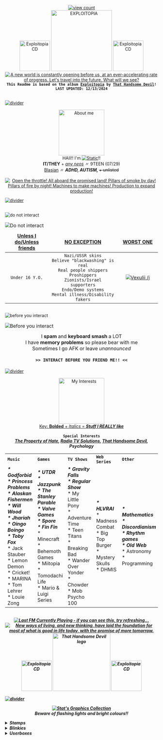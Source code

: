 <!---This file uses code from:
https://github.com/antonkomarev/github-profile-views-counter - For the profile view counter
https://github.com/DenverCoder1/readme-typing-svg - For the typing svg that mainly types out lyrics
https://github.com/JeffreyCA/lastfm-recently-played-readme/blob/master/README.md - For the last.fm widget at the end
-->
<!--- HEADER -->
<div align="center">
  <a href="https://en.wikipedia.org/wiki/List_of_people_who_have_been_considered_deities" target="_blank" rel="noreferrer noopener"><img src="https://komarev.com/ghpvc/?username=stat-ice&amp;color=E62125&amp;style=for-the-badge&amp;label=Modern+Deities" alt="view count" title="Put on your 3D glasses!"></a>
  <br>
  <a href="https://thathandsomedevil.com/products/exploitopia-cd"><img src="https://drive.google.com/uc?id=1YhttyWlHZoVllz-_-IxHni7QLTmn1lX7" alt="Exploitopia CD" height=100px title="ro ta te..."></a>
  <a href="https://open.spotify.com/album/6dyanjhuSgFsPPVtFzugcr"><img src="https://drive.google.com/uc?id=1K8Bg_VJSTUTdVOMkJy9aPHIR1Gjclnba" alt="EXPLOITOPIA" height=200px title="Now in 3 Dimensions!"></a>
  <a href="https://thathandsomedevil.com/products/exploitopia-cd"><img src="https://drive.google.com/uc?id=1YhttyWlHZoVllz-_-IxHni7QLTmn1lX7" alt="Exploitopia CD" height=100px title="ro ta te..."></a>
  <br>
  <a href="https://youtu.be/43nIDwAiTp8?si=V9C3PaIMKBOSWu5p"><img src="https://readme-typing-svg.demolab.com?font=Chivo&weight=500&size=18&duration=2000&pause=300&color=FFFFFF&background=02AAE8&center=true&vCenter=true&multiline=true&repeat=false&width=435&height=112&lines=A+new+world+is+constantly+opening+before+us;At+an+ever-accelerating+rate+of+progress;Let's+travel+into+the+future;+What+will+we+see%3F" alt="A new world is constantly opening before us, at an ever-accelerating rate of progress. Let's travel into the future. What will we see?" title="A new world is constantly opening before us, at an ever-accelerating rate of progress. Let's travel into the future. What will we see?" /></a>
  <br>
  <code><b>This Readme is based on the album <a href="https://open.spotify.com/album/6dyanjhuSgFsPPVtFzugcr">Exploitopia</a> by <a href="https://open.spotify.com/artist/3MIk8tAIzBQ5iZWmlVLCCT">That Handsome Devil</a>!</b></code>
  <br>
  <code><b>LAST UPDATED: 12/13/2024</b></code>
</div>

<br><a href="https://www.instagram.com/thathandsomedevilofficial/reel/DBjVbUxxDOD/"><img align="center" src="https://drive.google.com/uc?id=1E1B0aKTaMpI_tIm9F1Bo0_a7zNsgy0VX" alt="divider" title="Exploitopia was released on October 25th, 2024!"></a><br>

<!--- ABOUT ME -->
<p align="center">
  <a href="https://web.archive.org/web/20230321084125/https://www.youtube.com/watch?v=903vHpZofd8"><img src="https://drive.google.com/uc?id=1KRN8bNJNlcWLpNqKbowXMdKWSnlcU9AX" alt="About me" height=150px title="About STATIC!!"></a>
  <br>
  HAII!! I'm <a href="https://en.wikipedia.org/wiki/Pepsi_fruit_juice_flood"><img src="https://readme-typing-svg.demolab.com?font=Chivo&weight=500&size=17&duration=10&pause=300&color=E62125&center=true&vCenter=true&multiline=true&repeat=false&width=60&height=26&lines=STATIC" alt="Static" title="heyyy!! don't poke me!!!" /></a>!!
  <br>
  <b>IT/THEY</b> + <em><ins>any neos</ins></em> 〃 9TEEN (07/29)
  <br>
  <ins>Blasian</ins> 〃 <b><em>ADHD, AUTISM, </em></b><s>+ unlisted</s>
  <br><br>
  <a href="https://youtu.be/mrRe2qRCDpQ?si=b8G2kBNMPwXB9qXj"><img src="https://readme-typing-svg.demolab.com?font=Chivo&weight=500&size=18&duration=1000&pause=300&color=FFFFFF&background=E62125&center=true&vCenter=true&width=435&lines=Open+the+throttle!;All+aboard%2C+the+promised+land!;Pillars+of+smoke+by+day!;Pillars+of+fire+by+night!;Machines+to+make+machines!;Production+to+expand+production!" alt="Open the throttle! All aboard the promised land! Pillars of smoke by day! Pillars of fire by night! Machines to make machines! Production to expand production!" title="Open the throttle! All aboard the promised land! Pillars of smoke by day! Pillars of fire by night! Machines to make machines! Production to expand production!" /></a>
</p>

<a href="https://youtu.be/R9HBtB3CBVA?si=SrDNa0JavIphFIRn"><img align="center" src="https://drive.google.com/uc?id=1E1B0aKTaMpI_tIm9F1Bo0_a7zNsgy0VX" alt="divider" title="'Crooked Heart' was the hardest song to produce!"></a><br><br>

<!--- DNI AND BYI -->
<p align="center"> <!---dni-->
  <a href="https://en.wikipedia.org/wiki/Hamsa"><img align="left" src="https://drive.google.com/uc?id=1YOO_jYLM6h_BKUmajt4xpu733plIiyum" alt="do not interact" title="Do Not Interact"></a>
  <table border="0" align="left">
    <caption>
     <a href="https://www.instagram.com/p/BhB_HLuBf6i/?utm_source=ig_share_sheet&epik=dj0yJnU9anQ2dDc0dHJJVjlueHFFcV8tME51alNYNThTblJNeGEmcD0wJm49UVR6MmFOVkctLV9TVDhVTG4tMjg5USZ0PUFBQUFBR2RienhJ"><img src="https://readme-typing-svg.demolab.com?font=Chivo&weight=500&size=18&duration=1000&pause=300&color=E62125&center=true&vCenter=true&repeat=false&width=611&lines=DO+NOT+INTERACT" alt="Do not interact" title="DO NOT INTERACT" align="left" /></a><br>
    </caption>
    <thead align="center">
      <tr>
        <td width="170px">
          <ins><b>Unless I do/Unless friends</b></ins>
        </td>
        <td width="271px">
          <ins><b>NO EXCEPTION</b></ins>
        </td>
        <td width="170px">
          <ins><b>WORST ONE</b></ins>
        </td>
      </tr>
    </thead>
    <tbody align="center" width="611px">
      <tr>
        <td> <!--- uid/uf -->
          <code>Under 16 Y.O.</code>
        </td>
        <td> <!--- no exception -->
          <code>Nazi/USSR skins</code><br>
          <code>Believe "blackwashing" is real</code><br>
          <code>Real people shippers</code><br>
          <code>Proshippers</code><br>
          <code>Zionists/Israel supporters</code><br>
          <code>Endo/Demo systems</code><br>
          <code>Mental illness/Disability fakers</code>
        </td>
        <td> <!--- bitch -->
          <a href="https://github.com/Vexuliii"><img src="https://github-colored-text-fn3z.vercel.app/api/index.js?text=Vexulii+/j&color=E67935&fontSize=17&width=64&height=21" alt="Vexulii /j" title="squashed like a particularly strange bug"></a>
        </td>
      </tr>
    </tbody>
  </table>
</p>
<img align="center" src="https://drive.google.com/uc?id=1LeiCwOnCQEf_vr0eYeTG6wLgjIptZlvA" alt="divider" title="HEY WHAT ARE YOU LOOKIN AT!!1" width="900px" height="1px">
<p align="center"> <!---byi-->
  <a href="https://en.wikipedia.org/wiki/Hamsa"><img align="left" src="https://drive.google.com/uc?id=1UxHk6g2V880lN2ScEcHnXlLWbpLCBJU2" alt="before you interact" title="Before You Interact"></a>
  <table border="0" align="left">
    <caption>
     <a href="https://www.instagram.com/p/B8jW132F8mH/?utm_source=ig_web_copy_link&igsh=MzRlODBiNWFlZA=="><img src="https://readme-typing-svg.demolab.com?font=Chivo&weight=500&size=18&duration=1000&pause=300&color=04ABE9&center=true&vCenter=true&repeat=false&width=611&lines=BEFORE+YOU+INTERACT" alt="Before you interact" title="BEFORE YOU INTERACT" align="left" /></a><br>
    </caption>
    <thead align="center">
      <tr> 
        <td width="611px"> <!--- uid/uf -->
          I <b>spam</b> and <b>keyboard smash</b> a LOT<br>I have <b>memory problems</b> so please bear with me<br>Sometimes I go AFK or leave <em>unannounced</em><br><br><b><code>>> INTERACT BEFORE YOU FRIEND ME!! <<</code></b>
        </td>
      </tr>
    </thead>
  </table>
</p>

<br><a href="https://youtu.be/3Q2piNE_TWY?si=gnPXO5Xg4Jiaf4yn"><img align="center" src="https://drive.google.com/uc?id=1E1B0aKTaMpI_tIm9F1Bo0_a7zNsgy0VX" alt="divider" title="'Tonight' is the first song from Exploitopia to have a music video!"></a><br>

<!--- INTERESTS -->
<p align="center">
  <a href="https://web.archive.org/web/20241002082148/https://www.youtube.com/watch?v=Chj-RZg6do4"><img align="center" src="https://drive.google.com/uc?id=1Vwzd53laWBRzzXtj5T1wjSpuWY7wZPQN" height="150px" alt="My Interests" title="STATIC's Interests!!" ></a>
  <br>
  <ins>Key: <b>Bolded</b> + <em>Italics</em> = <b><em>Stuff I REALLY like</em></b></ins><br><br>
  <code><b>Special Interests</b></code><br>
  <b><em>
    <a href="https://jolleycomics.com/TPoH/The_Hook/1">The Property of Hate</a>, <a href="https://www.twitch.tv/team/wrtv">Radio TV Solutions</a>, <a href="https://open.spotify.com/artist/3MIk8tAIzBQ5iZWmlVLCCT">That Handsome Devil</a>, Psychology
    <br>
    <table align="center">
  <tr>
    <td>
      <code><b>Music</b></code><br>
    </td>
    <td>
      <code><b>Games</b></code><br>
    </td>
    <td>
      <code><b>TV Shows</b></code><br>
    </td>
    <td>
      <code><b>Web Series</b></code><br>
    </td>
    <td>
      <code><b>Other</b></code><br>
    </td>
  </tr>

  <tr>
    <td> <!---Music-->
      <b><em>* Godforbid<br>
      * Princess Problems<br>
      * Alaskan Fishermen<br>
      * Will Wood<br>
      * Jhariah<br>
      * Oingo Boingo<br>
      * Toby Fox</em></b><br>
      * Jack Stauber<br>
      * Lemon Demon<br>
      * Cricket!<br>
      * MARINA<br>
      * Tom Lehrer<br>
      * Louie Zong
    </td>
    <td> <!---Games-->
      <b><em>* UTDR<br>
      * Jazzpunk<br>
      * The Stanley Parable<br>
      * Valve Games<br>
      * Spore<br>
      * Fin Fin</em></b><br>
      * Minecraft<br>
      * Behemoth Games<br>
      * Miitopia<br>
      * Tomodachi Life<br>
      * Mario & Luigi Series
    </td>
    <td> <!---TV Shows-->
      <b><em>* Gravity Falls<br>
      * Regular Show</em></b><br>
      * My Little Pony<br>
      * Adventure Time<br>
      * Teen Titans<br>
      * Breaking Bad<br>
      * Wander Over Yonder<br>
      * Chowder<br>
      * Mob Psycho 100<br>
    </td>
    <td> <!---Web Series-->
      <b><em>* HLVRAI</em></b><br>
      * Madness Combat<br>
      * Big Top Burger<br>
      * Mystery Skulls<br>
      * DHMIS
    </td>
    <td> <!---Other-->
      <b><em>* Mathematics<br>
      * Discordianism<br>
      * Rhythm games<br>
      * Old Web</em></b><br>
      * Astronomy<br>
      * Programming
    </td>
  </tr>
</table>
</p>
<br>
<div align="center">
  <a href="https://www.last.fm/user/lectricstat"><img src="https://lastfm-recently-played.vercel.app/api?user=lectricstat&footer_style=compact_stats&count=1&width=500&loved=true&header_style=none&bg_color=02AAE8" title="Hmmm.... wonder who my top artist is...." alt="Last FM Currently Playing - if you can see this, try refreshing..."></a>
  <br>
  <a href="https://youtu.be/WemDEG5slzo?si=CIlUZwNbxqN3vr0M"><img src="https://readme-typing-svg.demolab.com?font=Chivo&weight=500&size=18&duration=2000&pause=300&color=FFFFFF&background=02AAE8&center=true&vCenter=true&multiline=true&repeat=false&width=435&height=112&lines=New+ways+of+living%2C+and+new+thinking;Have+laid+the+foundation;For+most+of+what+is+good+in+life+today;With+the+promise+of+more+tomorrow" alt="New ways of living, and new thinking, have laid the foundation for most of what is good in life today, with the promise of more tomorrow." title="New ways of living, and new thinking, have laid the foundation for most of what is good in life today, with the promise of more tomorrow." /></a>
  <br>
  <a href="https://thathandsomedevil.com/products/exploitopia-cd"><img src="https://drive.google.com/uc?id=1IL7b-6kPkvFGrjG7lwofpjIB5HRKG2mU" alt="Exploitopia CD" height=100px title="shmovin!!"></a>
  <a href="https://open.spotify.com/artist/3MIk8tAIzBQ5iZWmlVLCCT"><img src="https://drive.google.com/uc?id=1_Wvu9-ALc_z8fzNZX0NcPscn5wexihPa" alt="That Handsome Devil logo" title="I've been waiting for this album for so damn long I'M SO HAPPY!!!!" height="190px"></a>
  <a href="https://thathandsomedevil.com/products/exploitopia-cd"><img src="https://drive.google.com/uc?id=1IL7b-6kPkvFGrjG7lwofpjIB5HRKG2mU" alt="Exploitopia CD" height=100px title="shmovin!!"></a>
</div>

<a href="https://en.wikipedia.org/wiki/That_Handsome_Devil#Discography"><img align="center" src="https://drive.google.com/uc?id=1E1B0aKTaMpI_tIm9F1Bo0_a7zNsgy0VX" alt="divider" title="Exploitopia is That Handsome Devil's 10th album (including EPs)!"></a><br>

<!--- GRAPHICS -->
<p align="center">
  <a href="https://en.wikipedia.org/wiki/Chaos_theory"><img src="https://readme-typing-svg.demolab.com?font=Chivo&duration=50&pause=1000&color=E62125&center=true&vCenter=true&repeat=false&width=435&height=30&lines=STAT'S+GRAPHICS+COLLECTION" alt="Stat's Graphics Collection" title="i am full of stamps, they're leaking out of me"></a>
  <br>
  Beware of flashing lights and bright colours!!
</p>

<details>
<summary><b>Stamps</b></summary>
  
> `hey look at these stamps i made (f2u)`

![Baaulp nation](https://drive.google.com/uc?id=1iSWyDQo_O2Uqk6uQIvv701E1AVUqb0_P)
![Bibi](https://drive.google.com/uc?id=1dQdzyoP8nquwdmOr8isxHxdMH8uavKPi)
![Big warp](https://drive.google.com/uc?id=1yOpXQW9leHd_E0xZQAxt8cR7U2YyS2Rl)
![Clone High intro](https://drive.google.com/uc?id=1xEoQU0UbhVW6rY7v3gFX_cjArlhRZ7j4)
![Click](https://drive.google.com/uc?id=1dvGv4HJdglrLWQfi3Bc_ysjIiHITiOld)
![Walter White Phone](https://drive.google.com/uc?id=1FQWviq7WblzjEP9J-TBCQ2a63VK3Y7d_)
![Is a restaurant](https://drive.google.com/uc?id=1P8tCowHdwMEli0azz7_ty5rDQIFQf-RZ)
![Is NOT a restaurant](https://drive.google.com/uc?id=1bF_MWg_IGTsm2IVWjOZTDEPXDiaszicR)
![Joshua](https://drive.google.com/uc?id=1lk2M2sjqMfZYNTI6COZnwHEodPbZZ2dQ)
![Mira fish](https://drive.google.com/uc?id=1CTTB8gBEP-MHmYybtPJxOymjfxQjqT5U)
![Orbulus Raymond](https://drive.google.com/uc?id=1PrQxbNEApR59pcmJ6J2Z5KStRRgq8Wud)
![BRBA poster](https://drive.google.com/uc?id=1Xx07BBgG_7U4Frjk7h-QgNHA_T3XkEYy)
![Socpens Superhell](https://drive.google.com/uc?id=19Aa6ZDaguzWrmBiFdW9ovQ7lIGkZhnTd)
![RGB Suits](https://drive.google.com/uc?id=1w5txDNSavnymiXi_meqFHQ8t_fpuYDWK)
![Pewpew](https://drive.google.com/uc?id=1oRCVfStxYwINi-uF0Qkfj1fQFHKI3dWf)
![Ruin my store](https://drive.google.com/uc?id=1DAPI7FCv6hmHTbaGSuGJ-pt2MqPMtXod)
![Ruin my life](https://drive.google.com/uc?id=1Lqkw3jzgkOYA05zCP-tzNb-O8Ezh9131)
![Periwinkle Poppy Fan](https://drive.google.com/uc?id=1maJnzCPMQPmjMWAbHLTtIcxzhrXpwGh2)
![THGTH](https://drive.google.com/uc?id=1_AUIWbQKjOYIEAR6M8h-E5RuxfzlRWfQ)
![YPAS](https://drive.google.com/uc?id=1SdgPStlGzAJGEqwwpDrgducoOCc8UYE-)
![THD](https://drive.google.com/uc?id=1yxwxBx07PGvOd_SeIsBhguwH3ycrjea5)
![burger eat](https://drive.google.com/uc?id=1ybaEBPkO1GBXP-GDfIdO_6juVflv6RKv)
![poopshitters](https://drive.google.com/uc?id=1yi2HH60gtg4mhI50TniW7QTv6RSiRqk9)
![time1](https://drive.google.com/uc?id=1BDjJpRv2GuQiQHSK_BnqopE8c1yWTTrv)
![time2](https://drive.google.com/uc?id=1AfR5RRCTYa4Yk_9Rb65HhMuJTIxTG649)
![negative](https://drive.google.com/uc?id=1d-S6G1lpGAZIAW1gUNF_0Ek2eM5X6DV7)
![TOby](https://drive.google.com/uc?id=1YkYMJA-xRQg541U1CFurPaeIg9gom91V)
![cell](https://drive.google.com/uc?id=1_8C9mphWqiQXvBkEwBpPfOufRjVHWhbi)
![dial](https://drive.google.com/uc?id=1A1GiakVU-i_vrLvM-p5wJak4k0EIFkX9)
![tinker](https://drive.google.com/uc?id=1q0gbF447qiraOtDlwushh2R1kZ7KFus5)
![click](https://drive.google.com/uc?id=1QlXyLE6jnGFA7Pqqy-XjQmxZsbCk8-Ju)
![anxiety](https://drive.google.com/uc?id=1xm2zF7Qq2BmI5uqvr5UEHEPr-WmDJpBi)
![dialhierophant](https://drive.google.com/uc?id=16PXIZevnWHyq_HH9oqRNtNfAVYe8M3Fu)
![time](https://drive.google.com/uc?id=1ZZH6ZCTKxnW8Ht2zEipsmK1m5ChQf44-)
![the](https://drive.google.com/uc?id=1-mXwTA6IOMOQqivkbcvwCiDJkD43T4-I)
![moon](https://drive.google.com/uc?id=1GivC9-7l-TwL7emserRlLvIGNPp9F29U)
![melodylovers](https://drive.google.com/uc?id=1DrPLDr4ZUjoqEpstaxtiCVaAW5Q1Y41B)
![juliennelovers](https://drive.google.com/uc?id=1N11LHz4mClctfQPvI-ElLiFA1BO2rK0F)
![](https://drive.google.com/uc?id=)
![](https://drive.google.com/uc?id=)
![](https://drive.google.com/uc?id=)
![](https://drive.google.com/uc?id=)


> <code>check out these stamps my friend <a href="https://github.com/Vexuliii">Vexulii</a> made (f2u)</code>

![manny stare](https://drive.google.com/uc?id=1pjV8XaLZZDMMoyw2RWf5yU875Ah6Ra8b)
![hanslap](https://drive.google.com/uc?id=1RsDTksLyCxQg3y-j1iQeuXCx95T0GbxP)
![hatty CHEER](https://drive.google.com/uc?id=1LAA5pjLDxPDiYChgzaTLq5HhywCXrTm-)
![honey roll](https://drive.google.com/uc?id=1j5lkmU4zQjQMs7FIQaSiM1o4Ow8Bv3lI)
![honey talk](https://drive.google.com/uc?id=1QOhQXInuKyYgj3okqPjZ9GjGXW-lx06E)
![pipi yell](https://drive.google.com/uc?id=185cWb5Pstlbb5L59e53hA_g6PwPZsLcX)
![yosef sneak](https://drive.google.com/uc?id=1f3r_OjUDvXZN_14N8fM2t-SwUBhbkzxr)
![castle crashers](https://drive.google.com/uc?id=1fqahCBw39zA2ecUQICGDBOmCfZC-VYFi)
![orang](https://drive.google.com/uc?id=1oTipPFtu8SzFfWJ_f8AvjLr00YAn5JV-)
![sangwich](https://drive.google.com/uc?id=1szvHj8Da349z9G0Jq80AXCv2M7eaDhTy)
![marsh smug](https://drive.google.com/uc?id=1VNRZKi3xew-0wvVz7Ug8mo2Gfa5GIXf4)
![marsh spin](https://drive.google.com/uc?id=18OZ4kScq5cHheHmTchLlXjdvxWh6XIjs)
![marsh yell](https://drive.google.com/uc?id=17ipF9i4C46CY_BZ6ekwH3L5819Hr_tSF)
![marsh blucsh](https://drive.google.com/uc?id=13da7XZ8LUB4NWzeKgvPdHY6v80eStZjw)
![danny dance](https://drive.google.com/uc?id=1MIuT5CT10_RhEqpqKnE-gbMK_KrVZXT0)
![ivor hapy](https://drive.google.com/uc?id=17_574WewpbgsUIlZc-nH9Fm0PQwkM4E9)
![ivor](https://drive.google.com/uc?id=1vooK3qpz2RxrF_7CyKrrTviiVTFaTjE6)
![](https://drive.google.com/uc?id=)


> `ALSO LOOK AT THE ONES VEX MADE FOR MY BDAY ^_^`

![blue man shock](https://drive.google.com/uc?id=12AL46RlXa53ELTlc586rVEM0NZuK5eG4)
![wayner sneeze](https://drive.google.com/uc?id=1phipGyunah7em_ohJb3SI6IOI2w2ikaI)
![waynerwhatsapp](https://drive.google.com/uc?id=1FUE0WXUp6Jjq9BVvzELgSOwhp6i-2fGB)
![waner myers dance](https://drive.google.com/uc?id=1t6W6Y6WZGW4hQsqyY8P7QrKLMCetTJt6)
![time to go](https://drive.google.com/uc?id=1avcGTlVPpRq8PPdnDOlZpMh008XtI-5T)
!["freaky baaulp"](https://drive.google.com/uc?id=1eIl6GUcrU6BJXxOa_WQhhnF_pAL_gjug)
![bad boe jambo](https://drive.google.com/uc?id=1Bz027NtEKhqkQPdfQSozLD6TlGagyx0j)
![baaulp death](https://drive.google.com/uc?id=17Ef2XS96spYHQnK1wP1UAxcHhgQ-1vxl)

> `ok... now here's some neither of us made`

<p align="center"> <b>SELF</b> </p>

![support gaza](https://drive.google.com/uc?id=1K9gCF0T1osVsnOS8gudq9W-3dmLm6fm2)
![aroace](https://drive.google.com/uc?id=1Nyj14DXVQZpYrVqDPJVhZCoy2dv8cC9V)
![ace](https://drive.google.com/uc?id=15FFGUI2xNGeLB3iYg9BAYXzmgrOQaRpO)
![agender](https://drive.google.com/uc?id=1UZsga6Dzju-RDqe-MA7EgYdn9KN74yEc)
![lesbian](https://drive.google.com/uc?id=1xmGdBHTHdYjAtm5g1Ogsuvg3M8499PVX)
![non binary](https://drive.google.com/uc?id=1XM2ilMulc8_4WMHkIoCO6QUhlurKiBl_)
![it its](https://drive.google.com/uc?id=1KCxZ6aWM4uIaD8X3UN3G1DO74Q6Y4170)
![they them](https://drive.google.com/uc?id=1WD1JcxXS-4kC4iDusQKW5vlEleGpOSWj)
![adhd](https://drive.google.com/uc?id=1kqRF7_dh3bq-lg49YQqwKBW_CV1mXHYO)
![asd](https://drive.google.com/uc?id=1PqYqozsbjj7GptVYxIUl4VVlI6CKcxws)
![blasian](https://drive.google.com/uc?id=1zKE6Dj8ozvcrdnoWf5h8lilEaX68Bj6j)
![csa survivor](https://drive.google.com/uc?id=1g35bns3spR4H7sENIa5P1BsvE1xamSoC)
![cocsa survivor](https://drive.google.com/uc?id=1EceG5fHeCzTh6sRATK6apImW8dt8DjhX)
![plural](https://drive.google.com/uc?id=17RSK3pyk4iKccAbJ_aUnwcZWIFWfxZmK)
![no flirting](https://drive.google.com/uc?id=1wfBMmgVjouLrJr-bu-iRuU3KKT1qC8mb)
![anti ai](https://drive.google.com/uc?id=11zhrwf19-t7uh22KLoDm827zenyL84GD)
![anti hit](https://drive.google.com/uc?id=1QCXvQ7mh3pJCMZ7a6NsBPQ9ByD1qWf-R)
![block creeps](https://drive.google.com/uc?id=1_DsEE1hjGZCtsgNK1qxtnzEheegZ2FjQ)
![not rehab](https://drive.google.com/uc?id=1nVbnTenbZ1KJ8lU2fyLhVQ9u7YRAxv_u)
![daydreamer](https://drive.google.com/uc?id=1WemSORCcWgs2jHWp9Bu5cN52_J3lvJbj)
![forgetful](https://drive.google.com/uc?id=1L1bzJaG9YbvI7ygN8EWwHuvfnziYikvJ)
![forgor](https://drive.google.com/uc?id=1yGwRcq1f8yPvKUkMc4wXpoYhd_4BzlcC)
![glasses](https://drive.google.com/uc?id=15pFtb_86k35MiCmXeMk69ICNN5BYkPhy)
![bad handwriting](https://drive.google.com/uc?id=1HXHKUrf3pAo5YhysbiEVVShom5Dz8_9C)
![shit as dumb](https://drive.google.com/uc?id=15Na4ACy1OgVMVSEfeZPuJieGIRKQ4s2-)
![picky eater](https://drive.google.com/uc?id=1L1EJ3A67yCrqaHejGLwLEdKx5tpYyeWD)
![talk to self](https://drive.google.com/uc?id=1vwRslHJZeUH6NOussZ-ho5E3Sf66-jp8)
![3ds owner](https://drive.google.com/uc?id=1gjD1Cdra7hN4Akp-0l84GoayonHD21AH)
![artist](https://drive.google.com/uc?id=1jQM4sYb7LMu8afitAzeR-eTkUFpZHRFS)
![writer](https://drive.google.com/uc?id=1hPyBco_t5t5P09tAXQfEDBghtgwrhHYF)
![piano player](https://drive.google.com/uc?id=1q5YHds0TqRLxeH7Q7__osztHNx11dcNy)
![make stamps](https://drive.google.com/uc?id=1hFWOT3Mu4OSlZUSgtMHO-u4_OGlATGG6)
![stamp obssessed](https://drive.google.com/uc?id=1wD4sPrvor4CcX7r2jH4bBv-KppzKPk3K)
![apple lover](https://drive.google.com/uc?id=199n89Aql0syQupBG64FGK6daUNx1hBeR)
![cheese lover](https://drive.google.com/uc?id=1sD5eOe0XXa4lb_WHQQYMwDhkIKUMelpQ)
![heart blue](https://drive.google.com/uc?id=1eAZOJ4xmClOhuUUhJ7ZrQ-uUrwXifJDb)
![heart choco](https://drive.google.com/uc?id=1U1FPJ5p_VYJlvStHC7Zi4A7tiQmu2Z5l)
![heart meat](https://drive.google.com/uc?id=1aJcwK2Ko1PnzNmrL-STAjiJV6T5wyqIm)
![heart robots](https://drive.google.com/uc?id=1ppfbWlHWHau4lXHEJujPuB5Y01TsZcmI)
![potato love](https://drive.google.com/uc?id=1URz3rvL3REyNlr6GbnE2YIBpVbPzJqMi)
![weird mammals](https://drive.google.com/uc?id=1TbUH-g_iIVqMtmmieWBMflYPDqLikgQo)
![sweet tooth](https://drive.google.com/uc?id=1qfDulclRTzkFFV2RUP4_AN2B6cN1ba19)
![like it warm](https://drive.google.com/uc?id=1kkWR8voR0fRGXShgWBKOtc2jZelb22WG)
![cant focus](https://drive.google.com/uc?id=1TK03wRiWMms9Pem6exT276N1XCTBX45W)
![cant whistle](https://drive.google.com/uc?id=1_voMbe577Ne7r7VVah4hsY2lHhn7m9Ko)
![12 hour nap](https://drive.google.com/uc?id=1h0smSxdNJxufe6nVrk8nopk8HQj26ugy)
![2016 dead](https://drive.google.com/uc?id=13f07JNOelAZlrtjI8_ccP0bIkN25pFI7)
![mental wifi](https://drive.google.com/uc?id=1bp3fI1EPriJIh7yGY4S2W08GQUsS84wS)
![obscure fandom](https://drive.google.com/uc?id=130rkOx5P3LB6mXtLe5vKuv7k_-nurHT6)
![oc ask](https://drive.google.com/uc?id=1KZOrbmYRQ7GdwXY-xbYYirgQ1SaPLg-U)
![oc bread](https://drive.google.com/uc?id=1XBzyjzvRJgDttBusSnD2y8SJ_mbyXtua)
![oc draw](https://drive.google.com/uc?id=1-F1cET0f6YJiT600gKMYByVosEwfCGBc)
![oc kids](https://drive.google.com/uc?id=1mDF7Rlvj9CalQ6BU9EJSm86NS-brPy67)
![slow internet](https://drive.google.com/uc?id=1WPQGBwMMTtUEdw3MKFI14E7pqxzpEe7d)
![static](https://drive.google.com/uc?id=1rikBEpEpe6vp5DzzS8wdnH1tOFDF-1lW)
![summer pants](https://drive.google.com/uc?id=1S2ABXfAYgT-jc8y_htJ7gS-HSTMyW9Jl)
![time machine](https://drive.google.com/uc?id=1gBPM6P9hBoC8WI9uB0B2da4Dexv--aLp)
![on tumblr](https://drive.google.com/uc?id=1ivKBIDkS0HmWs77f958Mt7pQ-3O0Zzok)

<p align="center"> <b>^_^</b> </p>

![challenge failed](https://drive.google.com/uc?id=1WclsoKrDlzfydz_jOFYsFOqJAvDxu8Fz)
![chaos support](https://drive.google.com/uc?id=1kfHyTWK-7dyF192PhSuN_6AnJT1pAqgv)
![chaos theory](https://drive.google.com/uc?id=1ac-L5FtOikQMl-xzj0H2ndesi2Pjo5bu)
![concerning](https://drive.google.com/uc?id=1wEo3LaLceKd_PCibcIJLxZGwPgvz3lL8)
![discordia](https://drive.google.com/uc?id=1ys9VEVBUMeDNScm-VVC7xWunLvJZcyR8)
![gameclam evolve](https://drive.google.com/uc?id=19IEIFApnV2mt3lp2WOtWad_3ZsV1iJU3)
![greyface](https://drive.google.com/uc?id=1QakGuWDzzDE0YeywQ0JtVgdLYxA2ijp-)
![hail eris](https://drive.google.com/uc?id=1AD1toi1iFWdIGiO16Y76x-8Ry1SRZnG2)
![mandelbrot](https://drive.google.com/uc?id=1CtFacQtCz2WQKtVC3zfc-MR9WdGA50hx)
![math beauty](https://drive.google.com/uc?id=1oeJtoP4shGWaTFLxNnHSEhnS4ibptaoi)
![mr whyte fan](https://drive.google.com/uc?id=14rC4j4dCCgAaeU5KMFQ4uHpseDVzimQ1)
![only certainty](https://drive.google.com/uc?id=13yFLGUa3LlmFG4qTMrARgMQqGnhRxpTQ)
![rgb negative](https://drive.google.com/uc?id=1r3Kk_F5hIeGUxxveU9k_RPU_R_V_ytso)
![sopen rice](https://drive.google.com/uc?id=1KKmo6g-sZ_gnx7KXzG8GJc4jJBZ0M1Zm)

<p align="center"> <b>MUSIC</b> </p>

![009 sound system](https://drive.google.com/uc?id=1YFcGwuuVeoCh66eG4wK3EC4U2OFkf9NE)
![bad apple](https://drive.google.com/uc?id=1Kzu6045ShK82Rs_kfwgFmH6SIJoAiEu6)
![cosmo alb](https://drive.google.com/uc?id=1jbhxNFAniJRSMEWleh1Sf-MzZitMWVmt)
![cosmo sheldrake](https://drive.google.com/uc?id=1FirqiZCTG4qO3fSWHR9EvZubmNBA-Y5s)
![echo](https://drive.google.com/uc?id=1XOfUAc-6ksqf_d-FlK32IRvPlyq86Rix)
![eial](https://drive.google.com/uc?id=1zmArnDL1AcG78PbhiLbZQYDvwxNezVqC)
![gay spirit](https://drive.google.com/uc?id=1KgSLjCPc2O2aDThYRIsTcjM8PUDUt5cd)
![hawaii pt2](https://drive.google.com/uc?id=1Gz-Qj7zb_Pa53n44_PFTKMad2LgX2efT)
![heart icimi](https://drive.google.com/uc?id=1lmFdsjY1rl0Bz6fNcib6_a-brHotnfq9)
![ld ref](https://drive.google.com/uc?id=1qxJdhpPoWbJhOAOoKS5G14do4mORvPNS)
![lewis](https://drive.google.com/uc?id=1CpBw_pCUxCeO09QEI4bpMQPfVcJ3c6A4)
![lifeline music](https://drive.google.com/uc?id=1RWi5Vs-WNikidYziB3JD8TRi_c6U0Q9Q)
![music stamp](https://drive.google.com/uc?id=1ipLD8WEMuH1gwaEOzpvgI8I7FHhaVd_k)
![mystery skulls alive](https://drive.google.com/uc?id=1Z7xxtyg5LVer8Wm2MsTIEupdNs_jNwor)
![mystery skulls death](https://drive.google.com/uc?id=1UtIvBXiLJc5SJfcTFTPBIUG_bD9TOToL)
![oingo boingo](https://drive.google.com/uc?id=1Uxbu6j9ZBLwCZAdzB7vrPIvWdwvfe-s5)
![oingo cat](https://drive.google.com/uc?id=1xRsQnBWgHLBIafqeQy1ScDtz7qVa8CPc)
![self-ish](https://drive.google.com/uc?id=1pljmx7GMPFUEaXMKp-0LwUFuNHvMSOLo)
![spirit phone](https://drive.google.com/uc?id=1xOykDIxiFu9VwuDa9b16L89PkvQ7ZLBI)
![talking heads](https://drive.google.com/uc?id=1sdmwE4buz5uaU5Ejb28nKIve2lr0lCWU)
![turn black](https://drive.google.com/uc?id=1RGzBrsapHpqirgIuMnF8VxkWur8GoLHS)
![turn black 2](https://drive.google.com/uc?id=1J1kDmQL2hjAnAs672F_dgnTTjVggOpUM)
![turn black 3](https://drive.google.com/uc?id=1tDxy5NKmZyLZ1pdf7zK6OMM1bSoIqlJy)
![view monster](https://drive.google.com/uc?id=1ElpuS1H-FNDZa64C4mJpdv5bwRG1At_L)
![virtual insanity](https://drive.google.com/uc?id=1tTPCk76dkQSB-LDPYWGTAuUjBSqzTUDL)
![wwattw](https://drive.google.com/uc?id=1_fdnh6dEvtbTzA-GQJTR3sDspiy8FMN7)

<p align="center"> GAMES </p>

![3ds logo](https://drive.google.com/uc?id=1JgirdL90vClS9JiarvuQP4EpO7enzIdy)
![atari](https://drive.google.com/uc?id=1G9Q15Vw9Ywk_uoJeY3HS23p4alDNOgS9)
![wii](https://drive.google.com/uc?id=1UR_I7gkSaerqVE_AT9nZHBCxtkItAbQQ)
![wii u](https://drive.google.com/uc?id=1pMBEhdJ3tIF5APDx1YB0bUjwf9Sgaxmy)
![ddr fan](https://drive.google.com/uc?id=1csp7IoZ5tGuAW738smrv6bdn0_Z8iNWQ)
![eurobeat ddr](https://drive.google.com/uc?id=1rLjHA00w2koSWdoU18-3dnb0wnPVCk9z)
![bon](https://drive.google.com/uc?id=1dvynD8jvijxKt7KrsjFyN2p8Pez9Uc3J)
![fnaf](https://drive.google.com/uc?id=14yg-bktjdbW7TxceKElgyhes0hENl5Pu)
![lets eat](https://drive.google.com/uc?id=1b8fjpFaKmybCMImJbCvIBbqaVUuWycHA)
![heart mc](https://drive.google.com/uc?id=1BxHTmb-sF6KoozRcEckGV5okDsRZ5zzs)
![mc death](https://drive.google.com/uc?id=1SIORMeRSZVUCfnhqz0fVLoUBoxogooTU)
![mooshspin](https://drive.google.com/uc?id=1qrR-nmv6K2cVL9CaMBQ1OplZmv62oPJv)
![punch wood](https://drive.google.com/uc?id=1RAaRgSq4oLUdnOaRWwo58gS0xIv-IVFt)
![grox](https://drive.google.com/uc?id=1nBX1-RL8_YA_Ir5oMxm7CawQEkqr2lb8)
![spore](https://drive.google.com/uc?id=10CW-3KgV-YoFLoWxw_9SMvzwuRMHs2WE)
![portal 1](https://drive.google.com/uc?id=1mWo5huuYCM1AwTBA9d77In9cpYMxi6cx)
![aperture](https://drive.google.com/uc?id=1nIgbujR1_cKhtBUVBCcb8pmWz4bQ7Swk)
![aperture 2](https://drive.google.com/uc?id=12hF3jtRlKI04HWw2P6dxE5nub3alYMx-)
![burn lemons](https://drive.google.com/uc?id=1_pXZSYUyRR6THxkt9tcxMVJblaiFLgX6)
![cake lie](https://drive.google.com/uc?id=1aNyVWVynlAn_fTbE6tWzAae5SmmwHZpi)
![forgave wheatley](https://drive.google.com/uc?id=1W-PAGu4kEmn6NCJvJum_gdoxo8PS8ZVn)
![glados loop](https://drive.google.com/uc?id=1SjtfrrjrI7u0g_K-eqDOTB1PYyX8WDRm)
![i'm different](https://drive.google.com/uc?id=14qCKZE5gzEF3ls6xAzjEKruaxjmBr6CU)
![moron](https://drive.google.com/uc?id=1lBQPGAm6ODNPM0hmSsrWmLl6lGsT0h3Q)
![NOT defective](https://drive.google.com/uc?id=1LR89xrcfjyyaqSe_JfPYpL2KcL7K9h5w)
![patlas 1](https://drive.google.com/uc?id=1kYYT1020sJPktRRoLIHingQfh4GoiYG8)
![patlas 2](https://drive.google.com/uc?id=1Y6F1NCHp0Um-AYx6llz7CXeq8FSqLOji)
![portal 22](https://drive.google.com/uc?id=1P83yLox0Xke4U44PGQXcelRkN22foTg8)
![porthell](https://drive.google.com/uc?id=10InXKeidNgvPNPs6aKpl9pOruD-mJGVN)
![potatos](https://drive.google.com/uc?id=1P3XPwtUxzetZK7_IptS4nLcyW0qFmOLT)
![ppbody 1](https://drive.google.com/uc?id=1KPPI867IMID-BKcijmpxucT81rK9Aq-b)
![ppbody 2](https://drive.google.com/uc?id=1NeOh4KyuHnnn3Q--HjAOIcP580Pe0tEB)
![still alive](https://drive.google.com/uc?id=1l6XkUOJL2d4sFHI6DMEh1v06EyqJcUVU)
![the lab rat](https://drive.google.com/uc?id=1ozST9sQkgYMsog_LbsVJafsxR2Qjknya)
![true friend](https://drive.google.com/uc?id=12sVq-EkaEHldvTP9zpsmFU2Cyk45bzLo)
![wethly crab](https://drive.google.com/uc?id=1mov1vZy_S92dCr5APzVqLvMW9zkX8_0g)
![whatttt](https://drive.google.com/uc?id=12spowPGhVbpY7uPuCSShPy_vHvFJqsAe)
![wheatley heart](https://drive.google.com/uc?id=1zvKA_pDY0o9FSR6niU_ufDLhjazsU90q)
![portal 2](https://drive.google.com/uc?id=1eZLlu5WrIejhGdloJ9qk99ijz0RiTIqE)
![gmodsfm](https://drive.google.com/uc?id=1C0XUSTccIyv96TB2FJtKxOV6hizvnI2r)
![half life](https://drive.google.com/uc?id=12IW3JHwsyPSX0ogdEbKoUcHEdkB6l8DY)
![headcrab balloon](https://drive.google.com/uc?id=1odwezfyic6qWNqpXeKRvexchgu6flTts)
![hl2](https://drive.google.com/uc?id=1HfjlSxqOM-xS4OCiemTzCXD_UxjqHUrd)
![hl3](https://drive.google.com/uc?id=1AdmDYl1JnsLUXvaOYmS1dRTk6Nk8q-mz)
![i has crowbar](https://drive.google.com/uc?id=165jI32zwwSBxyPgAEU96_46wzg0Vgpju)
![l4d](https://drive.google.com/uc?id=11lWx34o34CQhZ-_Z_mJYNm6GO-7d9gBO)
![sandvich](https://drive.google.com/uc?id=1X_6EmHoYZBEqv493RwSSCbh8rDmZdVSz)
![the freeman](https://drive.google.com/uc?id=1Ru2g6oAjJ5FA5BBtpo6PmnODC5h_Ns4T)
![alphys](https://drive.google.com/uc?id=1sC368ZEXz7fwtD9QQZtH1bGSJ64xm627)
![annoying dog](https://drive.google.com/uc?id=1jv8LcdMydQAtX2T4eSG-hsOYmgN__Abw)
![ad lethal weapon](https://drive.google.com/uc?id=1Dz1EZiqRQYjscoVP3JSx0nUABefzh_59)
![azzcut](https://drive.google.com/uc?id=12P7C76M9padz16rHAOlYTxuz1-DRIrPR)
![flowey heart](https://drive.google.com/uc?id=1ljtHMsKWFq6eAghd-z-XTB_g_F66A9by)
![flowey laugh](https://drive.google.com/uc?id=1e1kSJI7aDboq7baJJDj8sHJPtKtTYjyk)
![flowey text](https://drive.google.com/uc?id=1yJWTwsbvi0vkck377ZydQcYVKKsmuAPD)
![flowey troll](https://drive.google.com/uc?id=1vzbCPdbsGQW8EYNCaAwstjnnhj5N6JuY)
![fun groove](https://drive.google.com/uc?id=1KvYwYVtl8XHtcCwGmvLIsTVdX0G8yDJA)
![gaster](https://drive.google.com/uc?id=1OQWui_Rf0iyAvMT0O17A2UAXrM2jnwqa)
![gaster heart](https://drive.google.com/uc?id=1sPaSLADL20YawBm9zpGbA25JYrDQnZl9)
![ghost smooch](https://drive.google.com/uc?id=12gN6Bn3lEdHryQ2aE5ch748RAl8axs6N)
![heart utost](https://drive.google.com/uc?id=1_jwJsKhRubcYPij7byoSJuJy73AEmSOR)
![kris where](https://drive.google.com/uc?id=1GRZf_aul-pPP38UHLDSQWE_d3wpgiNWX)
![madjick](https://drive.google.com/uc?id=1OV6mdOUPIhpM-6fdi3L-7WA7OYkRg-CH)
![not feeling up to it](https://drive.google.com/uc?id=1mQ6KjvUdOy-Y9fH5YUoqVnJsJUO92F6b)
![pap autistic](https://drive.google.com/uc?id=1A6QfPy50Is-B7Cg5JLbXlDqFm4zaQvRy)
![photoshop flowey](https://drive.google.com/uc?id=1PYQYO9Ck3vvmVP9JC-rsDE9Ue6JPVIkt)
![pussy ut](https://drive.google.com/uc?id=1Ue5q06ETnQBgwJGrQevtMdPXDmgQdCs_)
![seam](https://drive.google.com/uc?id=1iLWQhTKEwh0hsF0veVmmOofdSCGpro3_)
![souls](https://drive.google.com/uc?id=1z0UX1XJ7tnKMTFQC1nwc2fKwYJ8Uyjax)
![spam dance](https://drive.google.com/uc?id=12KLwBGIqDXRHKoZOh_wOYHPejiuG4j_9)
![spam trash](https://drive.google.com/uc?id=1ZFsNNhMJIpfDTif0oI_nWQwKaO1Ee_vO)
![spamton beatup](https://drive.google.com/uc?id=1s3hgggebbLzah565YAN5x6YMDto4Sxml)
![toby stroll](https://drive.google.com/uc?id=18q9ZdAFc5kuucW94nTIaApuApfBW2mer)
![undertale](https://drive.google.com/uc?id=1gk2kgJB2Evp5eATfL-5ucfVE9p6m2sLP)
![ut](https://drive.google.com/uc?id=150WSSYYOaRBvSyyChh4eDcxqch4VLs4U)
![animal crossing](https://drive.google.com/uc?id=1ot1LTQB66sRUCMXSUwb34UzwG3qXXEJY)
![botw](https://drive.google.com/uc?id=12HajQHA0pfxIvnB4Hf_NKeBAoknymeV0)
![epic yarn](https://drive.google.com/uc?id=15m-Yj-beg5w8yLqJ3lpwaFbnQMOYQjG0)
![guardian ah](https://drive.google.com/uc?id=1-4EqUDwpjkdQGszJnQ3AVJk53IS2btqS)
![gygas](https://drive.google.com/uc?id=1S5f44tJg7JsVfIpPkqSas_WQNFJSFg_5)
![mii fan](https://drive.google.com/uc?id=1-xCd_lSwkjOEu1_gnHEB_xn2S2nDpHOO)
![morshu](https://drive.google.com/uc?id=1bKou7FKmURewsgc3SWVvs3mwA8YtNGhg)
![rosalina](https://drive.google.com/uc?id=10ywEDsvjq7xeiUzwxBd6y4cOYyHC1aBg)
![splatoon](https://drive.google.com/uc?id=1xAo-EuLELELo9zZyVSUYM7u0xrYNrvmO)
![tomodachi life](https://drive.google.com/uc?id=1_UeOHu62nAQCz3WPQFoK9lFjuvmWmVG7)
![urbosa](https://drive.google.com/uc?id=13MloRyZ5qOHSGLVWn05gyQLlcnxunaG-)
![wario death](https://drive.google.com/uc?id=1cedW-b6AZIZaKbIoDSR18Fal7SVB-BZR)
![bejeweled](https://drive.google.com/uc?id=1mae54ohNpWckWRVUC0OhkRWqAps2CHk3)
![chulip](https://drive.google.com/uc?id=1uUjCYzWdbtF-NUmqs1lu2OiVDUHGTOlG)
![cookie](https://drive.google.com/uc?id=19eTmVOBJDUt06D2H2zdWYxLDf5Yj9325)
![cumburger](https://drive.google.com/uc?id=1ZV6unqTcOFfTF5ZUzdXvsc4yLCSPYIc2)
![fin fin hate](https://drive.google.com/uc?id=1XdWqTGvJXFTSKfXn9Zr6aHhn42Um_AUM)
![octodad](https://drive.google.com/uc?id=18q-2Gn1Wi5PRs5xX3M8c_U3sUin7fGLP)
![press start](https://drive.google.com/uc?id=1_lV4-pZLWb45mjWpFBpu-_rxuCPeTBWr)
![sick pou](https://drive.google.com/uc?id=1Uv-jgWXg33WhVVcdL8am-718-xLPi9M6)
![skyrim](https://drive.google.com/uc?id=1lJMbXD-Bh-1JSp7hG7st9NRwiMCQ7KRi)
![standby fallout](https://drive.google.com/uc?id=19SjtvABmgFSMUzbFObGjTWsl62683nyJ)
![tsp](https://drive.google.com/uc?id=1bp4LbSfNCUww-M5so2lD-lZWjrPqCIUb)
![wizard 101](https://drive.google.com/uc?id=1voX1wBCW-FSGMDSzj5Toh6-8VnvMI8SC)
![yes man](https://drive.google.com/uc?id=1jRPfgxqYBTi9HKmmRgz_-uJeuvvxrQ9G)

<p align="center"> <b>MEDIA</b> </p>

![at intro](https://drive.google.com/uc?id=1i2zjztB1y1RiylKxxGi6NWFaAKV876mB)
![batty](https://drive.google.com/uc?id=1MpkihmCPAptsEWzZeTvIJCoJadOEOHLK)
![belongs in the trash](https://drive.google.com/uc?id=14a_MncmHjFj0FPxbo7VrBBDEOtF_Pap3)
![bill statue](https://drive.google.com/uc?id=1Sk1cZDQMDtpnZydP5UD5uYvxqTw91YXn)
![book of life mwah](https://drive.google.com/uc?id=1H9zOwgM1wjlub0B9foN0FeMfg1OKamJR)
![bubble buddy slurp](https://drive.google.com/uc?id=1F79HrL1Hd9E1vQyRegeynXLIbQdG5dDD)
![cesare](https://drive.google.com/uc?id=1gdQGjOa9ctZQaHw5m9TP3LQuGaHS1mko)
![chocolate](https://drive.google.com/uc?id=1LcYgoeuae6KUOWRazFpC0nqMW1BHhIAm)
![chowder](https://drive.google.com/uc?id=1c6aAc5YM-TjCGsRNvsqGG4Fxh0FVeI6o)
![coraline tilt](https://drive.google.com/uc?id=1Byp8Qovl6InPeDXR5LEeUIOcIp3xZqt4)
![courage fan](https://drive.google.com/uc?id=1HDk6fO-akFsm7SZT4NqpYpwj8ZzYEgyT)
![discor](https://drive.google.com/uc?id=1r7tpjsWjHj_jumBPUffRp0KViHm3rdR6)
![discord mosaic](https://drive.google.com/uc?id=1MncCnfj3mfHQPDagGccWRR92chNBtuiY)
![dominator](https://drive.google.com/uc?id=18h01xYqgU0fLxWN6m2A_85Vs5vARtDBX)
![doofenshmirtz evil inc.](https://drive.google.com/uc?id=1XcZtLXaSJU3bf2q5dTAxjqWEUvt-U10q)
![dvd](https://drive.google.com/uc?id=1nw2gi8IXJfVvDZHqL5O_4PX8l50PMpU1)
![ed edd n eddy sfx](https://drive.google.com/uc?id=1qyZaixJLBE_LhoOptvwUWEGaJxmxGCqG)
![emoji movie anti](https://drive.google.com/uc?id=1jz6dyVD0bh_vW8FjVDrvLXCzc-6FLQjH)
![gf ford](https://drive.google.com/uc?id=1YbgS-Oq2A93zFHMuN6iVEkkyNFw21Di9)
![gf dipper](https://drive.google.com/uc?id=19xgzVgMzXTc1t7p7y-FQQigeBzjnYTXW)
![gf mabel](https://drive.google.com/uc?id=19-9AY45Ft--P8qy4vLWhWYJk8Cako2Oi)
![gf stan](https://drive.google.com/uc?id=1r-lzrbFlLDbh0hxbwUJjR8NjoB8Fiuft)
![gf waddles](https://drive.google.com/uc?id=1qjioGGgfToi7IGD7hHsq1bErPx4vf117)
![gf weird intro](https://drive.google.com/uc?id=10MWYpVwkyyPhzMnNG6iTB5Ej-vMQF9RM)
![giffany](https://drive.google.com/uc?id=1UsY8fACveUKY3yDnny-5MdEnKgDik8Kz)
![gooberberry](https://drive.google.com/uc?id=161UkwxYBps1dVkuvykyJrT40EyI6Xhac)
![HEUENGHHHH](https://drive.google.com/uc?id=1do_X3ZwgjZQcf5C187_SKLNZos7bBn3q)
![kermit bite](https://drive.google.com/uc?id=1KQ394IUsA9H32VnWNjdBaQBGR4ylrxzd)
![kill everyone](https://drive.google.com/uc?id=1bFf6u_WSkbdMO-KwHyPRckp-vet1_ETF)
![making fiends](https://drive.google.com/uc?id=1ngSd0z1KFcOsX3U_Co605Z-MAlih22uH)
![milk cereal combine](https://drive.google.com/uc?id=1miS49Qn_2tYDPUNoNoGOV8p9Gw3cGUkg)
![mlp error](https://drive.google.com/uc?id=1a6bLHjfF6EITxBIc_Yi8t4mIvDLvFKI1)
![mp100 mob](https://drive.google.com/uc?id=1DucnrJG-W1CVTjcGz3u3t689OUwqpw7A)
![my eyes](https://drive.google.com/uc?id=1uJw9CWN1rxfmRcv7ZuOTu9yFi-HGYCWx)
![nnsg](https://drive.google.com/uc?id=1HuKTCEeNNURAQuID0SPd_J9wmJfOkBlv)
![nothing check](https://drive.google.com/uc?id=1eE9ne2xQ0R9XDPHDPbWIrC5MMRJXqesf)
![nya rawr](https://drive.google.com/uc?id=1u3_KJKwNi5unsxAfM6ocrSUBD7M6su_h)
![octavia](https://drive.google.com/uc?id=1kD9b5kJgFGjA0M8aLdTfxmIHaMJzHJfl)
![opal](https://drive.google.com/uc?id=1m0m9idqmrsv0KP295NFEMFUEIV1oTcVj)
![patrick look](https://drive.google.com/uc?id=1oOucRfburV0YjKTzZ9SJIOK0EVqZGszc)
![peepers fan](https://drive.google.com/uc?id=1Ox_GISitYb4Ua2b60mnMvA-ouYGcOXGr)
![pinkie](https://drive.google.com/uc?id=1Wt-9Fch4gYsidhM9mhqmjhx-Y7vvJjia)
![pizza throw](https://drive.google.com/uc?id=1WL4hpBltXqpq3AMpWr-BpTtcJ6Y_rR3p)
![pp bounce](https://drive.google.com/uc?id=1TJT5_YKHtg1goUre0WPx7Uq2mJF2fE-U)
![pp mark](https://drive.google.com/uc?id=1BC9humOxSsDmnfCIeyy1hdmqFw16uJ5d)
![prince of egypt](https://drive.google.com/uc?id=1Z7qyheRhvKhV5oCKRKRg79c8hwsjm4O8)
![pucca](https://drive.google.com/uc?id=1OZMmicQ0WLwgZJUeAf6nhxVCv8pWnh1p)
![reef blower](https://drive.google.com/uc?id=1whX4vfM784R0dmv8AgojrKOBqGaL4-y3)
![reg show](https://drive.google.com/uc?id=1qJgXChzSTYUgKMj92yV6d1sa-un3UMqB)
![rigleen](https://drive.google.com/uc?id=161Zk87jvz2UD0UwQYOx3WLL-a6ZR4OsC)
![robin go crazy](https://drive.google.com/uc?id=1h6MyXJcfpFjWnryqpwUtLIfgpvTKJfQG)
![sb dolla](https://drive.google.com/uc?id=1Fi_Bo6OSK5QaXS_NcPtm59YVo-re5q4F)
![sbob](https://drive.google.com/uc?id=1lVRU-nszXWu-YhdhlGWtvM6H4HknL78L)
![shopping list](https://drive.google.com/uc?id=1O330G3HKe4b48xpX2fWD1N5iNKkf6qR3)
![skele dance](https://drive.google.com/uc?id=14ausMstFxXOV5P_E5jAzFUdN2QvB1nG2)
![skele dance 2](https://drive.google.com/uc?id=1HA9dS61PcHkF67l6-utWgg2WfLXg1egV)
![skull throw](https://drive.google.com/uc?id=1iBe8IHyJffYJsoPgSEllACAKNnuzT_2P)
![teen titans](https://drive.google.com/uc?id=1JUJlSatg8J52uTXh9DTtlx1xhVKM8AEt)
![that thing](https://drive.google.com/uc?id=1DUMCw81vCyx5xHCvCZKQUMMF7eEMzr8E)
![tiana browse](https://drive.google.com/uc?id=1gcAhGkVodVz78DZuqsWnKx0bSIGsdKg_)
![tv error](https://drive.google.com/uc?id=1B30NofWlWn_P_FsOv9zjDwfZsEsuViwH)
![tv trip](https://drive.google.com/uc?id=1KPkD6LuflaR16wvvV6GT19Yh0nyz5bcA)
![waddles prez](https://drive.google.com/uc?id=1D48kfMptBUNZI5ptWSo5fymnxQ2PYmox)
![weesnaw](https://drive.google.com/uc?id=144dLOVDsogwgMXnJvHyhKy0gCrIK5KDZ)
![youre fired](https://drive.google.com/uc?id=1EzPBeNJFPXVBNx5CkTRD6SDuuYZ73HC_)

<p align="center"> <b>SILLY</b> </p>

![ant](https://drive.google.com/uc?id=1qJYp1RPCqdv077XeyOKV3WQWVH4i3uq4)
![avgn gun](https://drive.google.com/uc?id=1qsWhaMym7FN0qO-nAg_3jJEQ8bHv8YmS)
![burst nurst](https://drive.google.com/uc?id=10QNVOBcDxuZShN5jtP2g9UyekU6gj_-w)
![campbells](https://drive.google.com/uc?id=1vyhWciRJGzz8_iAMQvifRhsgnh-kaUMS)
![cat](https://drive.google.com/uc?id=105YU1WZuS65KXha_uGWlj_vqp4vvHLFn)
![cheese](https://drive.google.com/uc?id=1JGZNAME7nGwxsPypb2yd2oBgqRrbFiLW)
![crab](https://drive.google.com/uc?id=1mx97Fw6abxwv-TcxLyT1PEMtCX_ABI39)
![damnit](https://drive.google.com/uc?id=1-mRdt3cPAgYnHCX4-Vn4sdoWQHU_wnIt)
![dogs1](https://drive.google.com/uc?id=1iu-Wbzh2BSpYdIVv_ga5YnBYZMRHkiEp)
![dogs2](https://drive.google.com/uc?id=199jVTpgDkQ_Gtl9ZxNzxk9W7DhrsbxsZ)
![dogs3](https://drive.google.com/uc?id=1gjmkg7-wqofwXSUViMmnpCMYVQg5s1Ud)
![EAT PANT](https://drive.google.com/uc?id=11aQZVl84nnjc5_qTAhHNGfsGyRdEf1j7)
![fire stamp](https://drive.google.com/uc?id=1z_MXCVLt3-EbpRKUuMiN7_e_Ez1S4Xqm)
![fsh](https://drive.google.com/uc?id=1zgldSbYnICk2SCprJVs32cDODkyE5wVF)
![gotta go](https://drive.google.com/uc?id=1ZTplU_uotewsnSGLp4GKM4wN2FikzfZD)
![guy fi](https://drive.google.com/uc?id=1OW6urgD26cDOfofrOyDy54bxBflF7IbT)
![heart brick](https://drive.google.com/uc?id=1XrBYVJ6YSqubdw-GsX028Wjw8QRBLs3d)
![i'm bready](https://drive.google.com/uc?id=1qlZtYXaGTMHThU5tMs6cfBwb0yjC2Bof)
![isopod chip](https://drive.google.com/uc?id=1ULXeITO_5J4sL84VxiIkzsNqy2s50yQ3)
![loss](https://drive.google.com/uc?id=1IhRq41D8DrWqXHBHPnNPFNFYgEOwbsKB)
![milk man](https://drive.google.com/uc?id=1pY49rRce8hifsyqnkbqdsBu8r3fh0rEg)
![no idea](https://drive.google.com/uc?id=1qrELZoUCg3DRYa5vqkZ3GSu74UU7BA2q)
![peter cat](https://drive.google.com/uc?id=1E4sYVWmPWYNldh2WRcR8672npUMwsJni)
![peter dance](https://drive.google.com/uc?id=1eckav-Avk2qnVgKI7u7TwdDlOq23aK6F)
![propaganda](https://drive.google.com/uc?id=1F9ExvDllkgq3qCvenoEbgult5fN6rYOg)
![roach sparkle](https://drive.google.com/uc?id=13x5Ook-ls8W9cwy1JrLGhbnXDWr36wrM)
![robbery](https://drive.google.com/uc?id=1dHSHwjoC3TkG0wMw3pWUBt7iRjzVZGa_)
![sick trix](https://drive.google.com/uc?id=1I0XiucfhNRGIJgPix4kQ1JrNlwsBgnSD)
![spin stamp](https://drive.google.com/uc?id=131HYwofUy2o89NqRHMgK8ouIcZXbfp5s)
![spin dizzy](https://drive.google.com/uc?id=1RJo2G4biH6wD4-X0-Our6uNfaobReprR)
![the wave](https://drive.google.com/uc?id=1_7pS5Su_FNE11DlKLXGhDFvatYQde_gP)
![tree crushed](https://drive.google.com/uc?id=1HNmysu5G2cIjv31FLLGqeIEcb5KWt9yT)
![what the hell](https://drive.google.com/uc?id=1A9zVQMYRHrBcRdGUgafkYvWNNndy3rNX)
![xbox jesus](https://drive.google.com/uc?id=1We8hfJMK05irUTuBA5WkaoFsWkYlmUN4)

<p align="center"> <b>DA WEB</b> </p>

![binary solo](https://drive.google.com/uc?id=12xaeQGC0BktPOqSCyV8k7ap8wWJ8BMu4)
![BSOD](https://drive.google.com/uc?id=12ojJ7pG_2IFz_KLv7NDQQLvCDwSZRTuZ)
![C:\_](https://drive.google.com/uc?id=1cq5LxH0uE4fOMpc3I1ZcusJwOsrUqc0v)
![coolnet](https://drive.google.com/uc?id=1dKwth-smtNgQAm0BwX9XauXUWVytcu28)
![diy web](https://drive.google.com/uc?id=11iztLp8WdxjiLldi6kqmU0Mmmlm2ftti)
![frutiger](https://drive.google.com/uc?id=1rtqPH4w_xMtPFvCtSmqq_77RUJW_vT6w)
![graphics](https://drive.google.com/uc?id=17sX_Mopu9fGXfG7vM2otJGhnazLHJnAb)
![hate windows 10](https://drive.google.com/uc?id=1wiOlje4nHv69G7o6e3mZcwiqGVlBTPjZ)
![i miss aim](https://drive.google.com/uc?id=1x7ouApoVxvObBaUiU6PfCwWWZBuJhZYp)
![loading](https://drive.google.com/uc?id=1aP2C4JusIVVZvwMUIbXzYAwt78iQFRvA)
![old electronics](https://drive.google.com/uc?id=1a0t9aOqLUaaZGRTumcqAjgxynFgdlTNw)
![old web](https://drive.google.com/uc?id=18Y__at8Fyo5MaoycuUr11PBo4NjxEtsV)
![pc](https://drive.google.com/uc?id=1L_ID1O4k4h21zXFA0_LnFXjwJBQbw6zx)
![prgrm](https://drive.google.com/uc?id=19aVcrS2Pl3i4MPFfK_j2ZtQeUfkLh0BC)
![rip xp](https://drive.google.com/uc?id=1E_a6DG5ys2Cc-v4mvXZExC-KRE64-3dG)
![sys 32](https://drive.google.com/uc?id=1VIg_kxX1S1-ZA1UnHgXktqRhQ_1bpE31)
![vista](https://drive.google.com/uc?id=19jY5bYz8OxLf3Kj5Yxso1qWHfgHJCkkd)
![vista2](https://drive.google.com/uc?id=1Habe6vfHnY7aRySizr4WdcQv0SLmfLVk)
![windows](https://drive.google.com/uc?id=1AYuV1HJZYIjBnXH_3Q7gNxDPqwMUzmW7)
![windows 7](https://drive.google.com/uc?id=1Kf2RZP6P3mz8hfkCKveYrwLgClOOzFBt)
![windows xp](https://drive.google.com/uc?id=1rfmrUksx9qdcDWOoWXac15ayQjb5er4S)
![wizard install](https://drive.google.com/uc?id=1BMNFRCCx6QSBrgb963OB1J3kloUMgrao)
![y2k](https://drive.google.com/uc?id=1cJNz1mQH8MRBDzDxIPMaFUk5Ej_a1miE)

<p align="center"> <b>MISC</b> </p>

![cloud](https://drive.google.com/uc?id=1HQITWldTq6f5vMY2bqltLCcIDk909atJ)
![comics are art](https://drive.google.com/uc?id=1yuqzNfOKzbglHpCz4IGHOFugAmV6EMaK)
![cosmic](https://drive.google.com/uc?id=1GyiBbCofFRIkQkt0LF2pgS6R-hbsHsSG)
![cringe culture](https://drive.google.com/uc?id=1fVfKiH053hrIS0GTru9ruAJ3AKlZX7K0)
![cringe culture dead](https://drive.google.com/uc?id=1Kz8aM9EmmfN8bSABAUk9njiRQHGyKY8h)
![die pedos](https://drive.google.com/uc?id=1dGosU2mjpfv0F2kLuJDzWyxRy0K7DlX9)
![electric orb](https://drive.google.com/uc?id=1ubANinUWgbDocpxJDChFOZFLsQe_bguL)
![fuck terfs](https://drive.google.com/uc?id=1Ilxfk9IxefMKMun23swU2XefyBpi3Xll)
![funnel cake](https://drive.google.com/uc?id=1e-CeiumIGTiFrz4zjcSDp8RmYpYiddja)
![got to be a reason](https://drive.google.com/uc?id=1La6d9yCpKDpKlwW08Pu0hGXOJpf5ydKH)
![history](https://drive.google.com/uc?id=110ieuZWZEa5-8LD359HR9WeOnznZ2fk8)
![hit as a "cure"](https://drive.google.com/uc?id=1D2QfHCCYJnmdItR37CIhVaPMPzGFC6qf)
![i'll kill you](https://drive.google.com/uc?id=1xipeoGlDyIYmKccnFJ3_i1vsERbVUAcP)
![incest gross](https://drive.google.com/uc?id=1xSxVHd6OrphuwqiXXS0PJrdZQpjaw3zk)
![kill pedos](https://drive.google.com/uc?id=1ZaJnhdgFGhUh4RErQbwdDU4QCUvdeCaY)
![nightvale](https://drive.google.com/uc?id=1399RGAOtlvo0V09xyLkFsA5EiyY6YAA5)
![no kid hug](https://drive.google.com/uc?id=1S9Lj1uhgudZlIlfBp7z-D9Qyk3AlVpY3)
![no kid kiss](https://drive.google.com/uc?id=1KpCBfyXBMUPYCvLDxmQKqyE_RuBKtxua)
![no pedos](https://drive.google.com/uc?id=1_-P2_YPmJ4132h_epcpirTPozA8cMo6j)
![ocs](https://drive.google.com/uc?id=1FeHNTmVVQrJn1TCtC5jR33BikHpTLV2L)
![piano heart](https://drive.google.com/uc?id=19cCuh4oNNGa3WCF1GqsoQH38tEx-wj7W)
![punch nzis](https://drive.google.com/uc?id=191yXmy47iWYki8H2IblBJAcXar7F3T70)
![ship irl ppl](https://drive.google.com/uc?id=1_aok7zxD-p1Rl52nKUiwf6QDvlOXvVuY)
![space](https://drive.google.com/uc?id=126wWbD0Xmjw1W9I-_iaRPGqTxP9PnUpy)
![stamps everywhere](https://drive.google.com/uc?id=1f6La5uyNd6CxC0okqOsvuZU1IkeGeAYz)
![stars](https://drive.google.com/uc?id=14n0tNBEJ60CtVlClIA4GKVAm6ydnPsfe)
![stop dreaming](https://drive.google.com/uc?id=1npevNYXzdAtZrkxWkmf540lGu4FSxgzN)
![terf hate](https://drive.google.com/uc?id=1FGFpD9DcwxLp9py-VHjUYAYx2fPumUWW)
![totally rad](https://drive.google.com/uc?id=14HGVXKcWHxECxS8sOX9WJKvYG9N9rQbD)
![transparent](https://drive.google.com/uc?id=1Hru4eHHIBxO0lqOOa_v-1k0eGo02byGi)
![us prison sys](https://drive.google.com/uc?id=12D7fRCx7er3ms8nlRbLYn8HJT_4vah5_)
![world premiere](https://drive.google.com/uc?id=1PHNAmHACmn1OgkB3-Wfhwb1mNQpfcabq)
![young ppl disabled](https://drive.google.com/uc?id=1cKYpEWaG4bJlrDzbcbTGrHr63fXycp99)

![visiting](https://drive.google.com/uc?id=1Op-ySxN_CDvX3jxXhM7NgvZ6fIKzxk0V)
![](https://drive.google.com/uc?id=)
![](https://drive.google.com/uc?id=)
![](https://drive.google.com/uc?id=)
![](https://drive.google.com/uc?id=)
![](https://drive.google.com/uc?id=)

</details>

<details>
<summary><b>Blinkies</b></summary>
  
  In progress... but here's a blinkie that came with my bday stamps >_<
  ![best blinkie ever made](https://drive.google.com/uc?id=1NBQB5kTAEiqRM3ZYiTD8O3A4vy80tcPt)   
  
</details>

<details>
<summary><b>Userboxes</b></summary>
  In progress...
</details>
